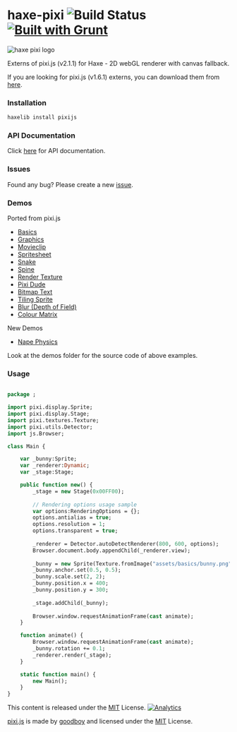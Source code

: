 haxe-pixi ![Build Status](https://travis-ci.org/adireddy/haxe-pixi.svg?branch=master) [![Built with Grunt](https://cdn.gruntjs.com/builtwith.png)](http://gruntjs.com/)
=========

![haxe pixi logo](https://raw.githubusercontent.com/adireddy/haxe-pixi/master/logo.png)

Externs of pixi.js (v2.1.1) for Haxe - 2D webGL renderer with canvas fallback.

If you are looking for pixi.js (v1.6.1) externs, you can download them from [here](https://github.com/adireddy/haxe-pixi/releases/tag/v1.6.1-e0.1.3).

### Installation ###

```haxe
haxelib install pixijs
```
### API Documentation ###

Click [here](http://adireddy.github.io/docs/haxe-pixi) for API documentation.

### Issues ###

Found any bug? Please create a new [issue](https://github.com/adireddy/haxe-pixi/issues/new).

### Demos ###

Ported from pixi.js

* [Basics](http://www.arm.rocks/haxe-pixi-demos/basics.html)
* [Graphics](http://www.arm.rocks/haxe-pixi-demos/graphics.html)
* [Movieclip](http://www.arm.rocks/haxe-pixi-demos/movieclip.html)
* [Spritesheet](http://www.arm.rocks/haxe-pixi-demos/spritesheet.html)
* [Snake](http://www.arm.rocks/haxe-pixi-demos/snake.html)
* [Spine](http://www.arm.rocks/haxe-pixi-demos/spine.html)
* [Render Texture](http://www.arm.rocks/haxe-pixi-demos/rendertexture.html)
* [Pixi Dude](http://www.arm.rocks/haxe-pixi-demos/pixidude.html)
* [Bitmap Text](http://www.arm.rocks/haxe-pixi-demos/bitmaptext.html)
* [Tiling Sprite](http://www.arm.rocks/haxe-pixi-demos/tiling.html)
* [Blur (Depth of Field)](http://www.arm.rocks/haxe-pixi-demos/blur.html)
* [Colour Matrix](http://www.arm.rocks/haxe-pixi-demos/colourmatrix.html)

New Demos

* [Nape Physics](http://www.arm.rocks/haxe-pixi-demos/nape.html)

Look at the demos folder for the source code of above examples.

### Usage ###

```haxe

package ;

import pixi.display.Sprite;
import pixi.display.Stage;
import pixi.textures.Texture;
import pixi.utils.Detector;
import js.Browser;

class Main {

	var _bunny:Sprite;
    var _renderer:Dynamic;
    var _stage:Stage;

	public function new() {
		_stage = new Stage(0x00FF00);
		
		// Rendering options usage sample
		var options:RenderingOptions = {};
		options.antialias = true;
		options.resolution = 1;
		options.transparent = true;
		
        _renderer = Detector.autoDetectRenderer(800, 600, options);
        Browser.document.body.appendChild(_renderer.view);
        
        _bunny = new Sprite(Texture.fromImage("assets/basics/bunny.png"));
        _bunny.anchor.set(0.5, 0.5);
        _bunny.scale.set(2, 2);
        _bunny.position.x = 400;
        _bunny.position.y = 300;
        
        _stage.addChild(_bunny);
        
        Browser.window.requestAnimationFrame(cast animate);
	}

	function animate() {
        Browser.window.requestAnimationFrame(cast animate);
        _bunny.rotation += 0.1;  
        _renderer.render(_stage);
    }

	static function main() {
		new Main();
	}
}
```

This content is released under the [MIT](http://opensource.org/licenses/MIT) License. [![Analytics](https://ga-beacon.appspot.com/UA-31531781-2/haxe-pixi/)](https://github.com/igrigorik/ga-beacon)

[pixi.js](https://github.com/GoodBoyDigital/pixi.js) is made by [goodboy](http://www.goodboydigital.com/) and licensed under the [MIT](http://opensource.org/licenses/MIT) License.
